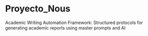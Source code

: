 # Proyecto_Nous
Academic Writing Automation Framework: Structured protocols for generating academic reports using master prompts and AI

